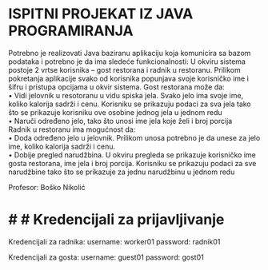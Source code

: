 # ISPITNI PROJEKAT IZ JAVA PROGRAMIRANJA <br>

Potrebno je realizovati Java baziranu aplikaciju koja komunicira sa bazom podataka i potrebno je da ima sledeće funkcionalnosti:
U okviru sistema postoje 2 vrtse korisnika – gost restorana i radnik u restoranu. Prilikom pokretanja aplikacije svako od korisnika popunjava svoje korisničko ime i šifru i pristupa opcijama u okvir sistema.
Gost restorana može da: <br>
•	Vidi jelovnik u resotoranu u vidu spiska jela. Svako jelo ima svoje ime, koliko kalorija sadrži i cenu. Korisniku se prikazuju podaci za sva jela tako što se prikazuje korisniku ove osobine jednog jela u jednom redu <br>
•	Naruči određeno jelo, tako što unosi ime jela koje želi i broj porcija <br>
Radnik u restoranu ima mogućnost da: <br>
•	Doda određeno jelo u jelovnik. Prilikom unosa potrebno je da unese za jelo ime, koliko kalorija sadrži i cenu. <br>
•	Dobije pregled narudžbina. U okviru pregleda se prikazuje korisničko ime gosta restorana, ime jela i broj porcija. Korisniku se prikazuju podaci za sve narudžbine tako što se prikazuje za jednu narudžbinu u jednom redu

Profesor: Boško Nikolić

# # # Kredencijali za prijavljivanje

Kredencijali za radnika:
  username: worker01
  password: radnik01
  
Kredencijali za gosta:
  username: guest01
  password: gost01

